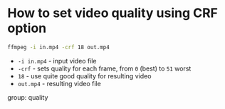 # How to set video quality using CRF option

```bash
ffmpeg -i in.mp4 -crf 18 out.mp4
```

- `-i in.mp4` - input video file
- `-crf` - sets quality for each frame, from `0` (best) to `51` worst
- `18` - use quite good quality for resulting video
- `out.mp4` - resulting video file

group: quality


